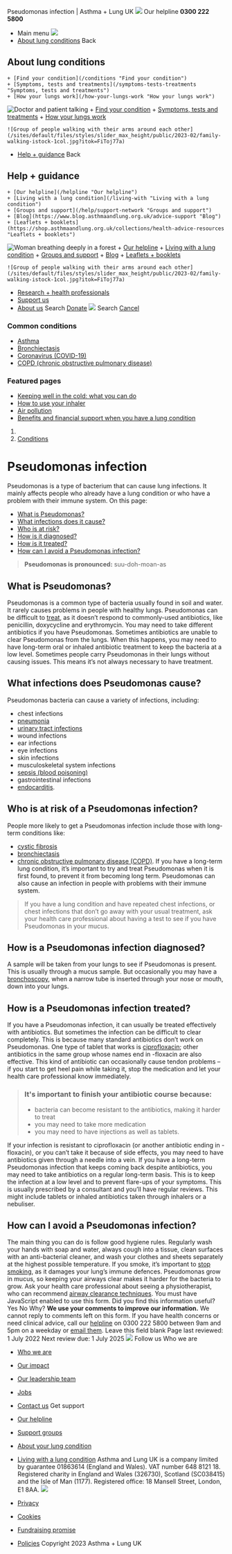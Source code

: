 
Pseudomonas infection | Asthma + Lung UK
 [![](/themes/custom/asthma-lung-uk/images/aluk-logo.png)](/ "Homepage")
 Our helpline **0300 222 5800**
* Main menu
![](/wingsuit/asthma-lung-uk/images/aluk-logo.png)
* [About lung conditions](#about "About lung conditions")
 Back
 
## About lung conditions
	+ [Find your condition](/conditions "Find your condition")
	+ [Symptoms, tests and treatments](/symptoms-tests-treatments "Symptoms, tests and treatments")
	+ [How your lungs work](/how-your-lungs-work "How your lungs work")
![Doctor and patient talking](/sites/default/files/styles/slider_max_height/public/2023-02/119589.jpg?itok=IfMKqhqJ)
	+ [Find your condition](/conditions)
	+ [Symptoms, tests and treatments](/symptoms-tests-treatments)
	+ [How your lungs work](/how-your-lungs-work)
	
	
	![Group of people walking with their arms around each other](/sites/default/files/styles/slider_max_height/public/2023-02/family-walking-istock-1col.jpg?itok=FiToj77a)
* [Help + guidance](#get-support "Help + guidance")
 Back
 
## Help + guidance
	+ [Our helpline](/helpline "Our helpline")
	+ [Living with a lung condition](/living-with "Living with a lung condition")
	+ [Groups and support](/help/support-network "Groups and support")
	+ [Blog](https://www.blog.asthmaandlung.org.uk/advice-support "Blog")
	+ [Leaflets + booklets](https://shop.asthmaandlung.org.uk/collections/health-advice-resources "Leaflets + booklets")
![Woman breathing deeply in a forest](/sites/default/files/styles/slider_max_height/public/2023-02/A%2BLUK%20Generic73.jpg?itok=IY-jWei3)
	+ [Our helpline](/helpline)
	+ [Living with a lung condition](/living-with)
	+ [Groups and support](/help/support-network)
	+ [Blog](https://www.blog.asthmaandlung.org.uk/advice-support)
	+ [Leaflets + booklets](https://shop.asthmaandlung.org.uk/collections/health-advice-resources "Leaflets and booklets about lung conditions")
	
	
	![Group of people walking with their arms around each other](/sites/default/files/styles/slider_max_height/public/2023-02/family-walking-istock-1col.jpg?itok=FiToj77a)
* [Research + health professionals](/research-health-professionals "Research + health professionals")
* [Support us](/support-us "Support us")
* [About us](/about-us "About us")
Search
[Donate](https://action.asthmaandlung.org.uk/page/99720/donate/1?ea_tracking_id=General_WebsiteALUK_Header_Regular "Donate") 
 [![](/themes/custom/asthma-lung-uk/images/aluk-logo.png)](/ "Homepage")
Search
[Cancel](#)
### Common conditions
* [Asthma](/conditions/asthma)
* [Bronchiectasis](/conditions/bronchiectasis)
* [Coronavirus (COVID-19)](/conditions/coronavirus)
* [COPD (chronic obstructive pulmonary disease)](/conditions/copd-chronic-obstructive-pulmonary-disease)
### Featured pages
* [Keeping well in the cold: what you can do](/living-with/cold-weather)
* [How to use your inhaler](/living-with/inhaler-videos)
* [Air pollution](/living-with/air-pollution)
* [Benefits and financial support when you have a lung condition](/living-with/benefits)
1. 
3. [Conditions](/conditions)
# Pseudomonas infection
Pseudomonas is a type of bacterium that can cause lung infections. It mainly affects people who already have a lung condition or who have a problem with their immune system.
On this page:
* [What is Pseudomonas?](#what)
* [What infections does it cause?](#infections)
* [Who is at risk?](#risk)
* [How is it diagnosed?](#diagnosis)
* [How is it treated?](#treatment)
* [How can I avoid a Pseudomonas infection?](#avoid)
> **Pseudomonas is pronounced:** suu-doh-moan-as
> 
> 
> 
## What is Pseudomonas?
Pseudomonas is a common type of bacteria usually found in soil and water. It rarely causes problems in people with healthy lungs.
Pseudomonas can be difficult to [treat](#treatment), as it doesn’t respond to commonly-used antibiotics, like penicillin, doxycycline and erythromycin. You may need to take different antibiotics if you have Pseudomonas.
Sometimes antibiotics are unable to clear Pseudomonas from the lungs. When this happens, you may need to have long-term oral or inhaled antibiotic treatment to keep the bacteria at a low level.
Sometimes people carry Pseudomonas in their lungs without causing issues. This means it’s not always necessary to have treatment.
## What infections does Pseudomonas cause?
Pseudomonas bacteria can cause a variety of infections, including:
* chest infections
* [pneumonia](https://www.blf.org.uk/support-for-you/pneumonia/what-is-pneumonia#symptoms)
* [urinary tract infections](https://www.nhs.uk/conditions/urinary-tract-infections-utis/)
* wound infections
* ear infections
* eye infections
* skin infections
* musculoskeletal system infections
* [sepsis (blood poisoning)](https://www.nhs.uk/conditions/sepsis/)
* gastrointestinal infections
* [endocarditis](https://www.nhs.uk/conditions/endocarditis/).
## Who is at risk of a Pseudomonas infection?
People more likely to get a Pseudomonas infection include those with long-term conditions like:
* [cystic fibrosis](https://www.blf.org.uk/support-for-you/cystic-fibrosis)
* [bronchiectasis](https://www.blf.org.uk/support-for-you/bronchiectasis)
* [chronic obstructive pulmonary disease (COPD)](https://www.blf.org.uk/support-for-you/copd).
If you have a long-term lung condition, it’s important to try and treat Pseudomonas when it is first found, to prevent it from becoming long term.
Pseudomonas can also cause an infection in people with problems with their immune system.
> If you have a lung condition and have repeated chest infections, or chest infections that don’t go away with your usual treatment, ask your health care professional about having a test to see if you have Pseudomonas in your mucus.
> 
> 
> 
## How is a Pseudomonas infection diagnosed?
A sample will be taken from your lungs to see if Pseudomonas is present. This is usually through a mucus sample. But occasionally you may have a [bronchoscopy](https://www.blf.org.uk/support-for-you/breathing-tests/other-tests), when a narrow tube is inserted through your nose or mouth, down into your lungs.
## How is a Pseudomonas infection treated?
If you have a Pseudomonas infection, it can usually be treated effectively with antibiotics. But sometimes the infection can be difficult to clear completely.
This is because many standard antibiotics don’t work on Pseudomonas. One type of tablet that works is [ciprofloxacin](https://bnf.nice.org.uk/drug/ciprofloxacin.html); other antibiotics in the same group whose names end in -floxacin are also effective. This kind of antibiotic can occasionally cause tendon problems – if you start to get heel pain while taking it, stop the medication and let your health care professional know immediately.
> ### **It's important to finish your antibiotic course because:**
> 
> 
> * bacteria can become resistant to the antibiotics, making it harder to treat
> * you may need to take more medication
> * you may need to have injections as well as tablets.
> 
If your infection is resistant to ciprofloxacin (or another antibiotic ending in - floxacin), or you can’t take it because of side effects, you may need to have antibiotics given through a needle into a vein.
If you have a long-term Pseudomonas infection that keeps coming back despite antibiotics, you may need to take antibiotics on a regular long-term basis. This is to keep the infection at a low level and to prevent flare-ups of your symptoms. This is usually prescribed by a consultant and you’ll have regular reviews. This might include tablets or inhaled antibiotics taken through inhalers or a nebuliser.
## How can I avoid a Pseudomonas infection?
The main thing you can do is follow good hygiene rules. Regularly wash your hands with soap and water, always cough into a tissue, clean surfaces with an anti-bacterial cleaner, and wash your clothes and sheets separately at the highest possible temperature. If you smoke, it’s important to [stop smoking](https://www.blf.org.uk/support-for-you/smoking), as it damages your lung’s immune defences.
Pseudomonas grow in mucus, so keeping your airways clear makes it harder for the bacteria to grow. Ask your health care professional about seeing a physiotherapist, who can recommend [airway clearance techniques](https://www.blf.org.uk/support-for-you/bronchiectasis/treatment).
You must have JavaScript enabled to use this form.
Did you find this information useful?
Yes
No
Why?
**We use your comments to improve our information.** We cannot reply to comments left on this form. If you have health concerns or need clinical advice, call our [helpline](/helpline) on 0300 222 5800 between 9am and 5pm on a weekday or [email them](/helpline).
Leave this field blank
Page last reviewed: 
1 July 2022
Next review due: 
1 July 2025
 [![](/sites/default/files/2023-01/footer-logo%20%281%29.png)](/ "Homepage")
Follow us
 Who we are
 
* [Who we are](/about-us/who-we-are)
* [Our impact](/about-us/our-impact)
* [Our leadership team](/about-us/our-leadership-team)
* [Jobs](/work-us)
* [Contact us](/about-us/contact-us)
 Get support
 
* [Our helpline](/helpline)
* [Support groups](/help/support-network)
* [About your lung condition](/conditions)
* [Living with a lung condition](/living-with)
Asthma and Lung UK is a company limited by guarantee 01863614 (England and Wales). VAT number 648 8121 18.
Registered charity in England and Wales (326730), Scotland (SC038415) and the Isle of Man (1177). Registered office: 18 Mansell Street, London, E1 8AA.
[![](/sites/default/files/2023-01/reg-logo%20%281%29.png)](https://www.fundraisingregulator.org.uk)
![]()
![]()
* [Privacy](/privacy-policy)
* [Cookies](/cookies-how-we-use-them)
* [Fundraising promise](/fundraising-promise)
* [Policies](/about-us/policies)
 Copyright 2023 Asthma + Lung UK
 
